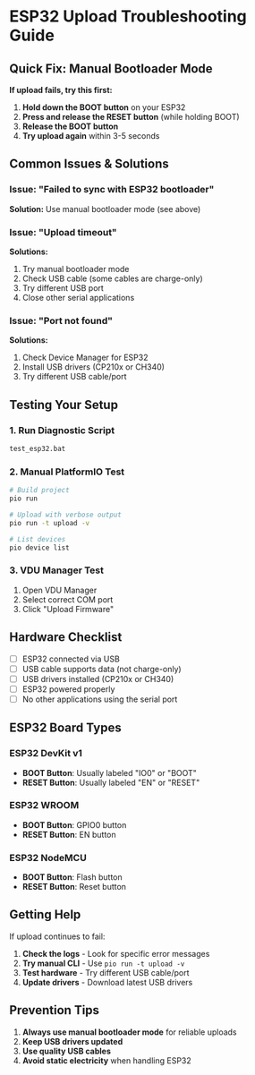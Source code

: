 # ESP32 Upload Troubleshooting Guide

## Quick Fix: Manual Bootloader Mode

**If upload fails, try this first:**

1. **Hold down the BOOT button** on your ESP32
2. **Press and release the RESET button** (while holding BOOT)
3. **Release the BOOT button**
4. **Try upload again** within 3-5 seconds

## Common Issues & Solutions

### Issue: "Failed to sync with ESP32 bootloader"

**Solution:** Use manual bootloader mode (see above)

### Issue: "Upload timeout"

**Solutions:**
1. Try manual bootloader mode
2. Check USB cable (some cables are charge-only)
3. Try different USB port
4. Close other serial applications

### Issue: "Port not found"

**Solutions:**
1. Check Device Manager for ESP32
2. Install USB drivers (CP210x or CH340)
3. Try different USB cable/port

## Testing Your Setup

### 1. Run Diagnostic Script
```bash
test_esp32.bat
```

### 2. Manual PlatformIO Test
```bash
# Build project
pio run

# Upload with verbose output
pio run -t upload -v

# List devices
pio device list
```

### 3. VDU Manager Test
1. Open VDU Manager
2. Select correct COM port
3. Click "Upload Firmware"

## Hardware Checklist

- [ ] ESP32 connected via USB
- [ ] USB cable supports data (not charge-only)
- [ ] USB drivers installed (CP210x or CH340)
- [ ] ESP32 powered properly
- [ ] No other applications using the serial port

## ESP32 Board Types

### ESP32 DevKit v1
- **BOOT Button**: Usually labeled "IO0" or "BOOT"
- **RESET Button**: Usually labeled "EN" or "RESET"

### ESP32 WROOM
- **BOOT Button**: GPIO0 button
- **RESET Button**: EN button

### ESP32 NodeMCU
- **BOOT Button**: Flash button
- **RESET Button**: Reset button

## Getting Help

If upload continues to fail:

1. **Check the logs** - Look for specific error messages
2. **Try manual CLI** - Use `pio run -t upload -v`
3. **Test hardware** - Try different USB cable/port
4. **Update drivers** - Download latest USB drivers

## Prevention Tips

1. **Always use manual bootloader mode** for reliable uploads
2. **Keep USB drivers updated**
3. **Use quality USB cables**
4. **Avoid static electricity** when handling ESP32 